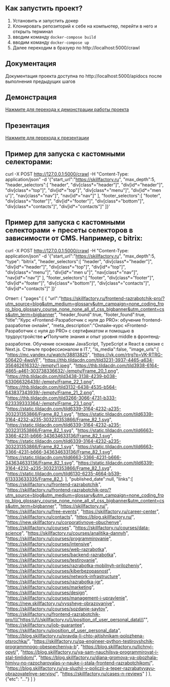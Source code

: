 ## Как запустить проект?
1. Установить и запустить докер
2. Клонировать репозиторий к себе на компьютер, перейти в него и открыть терминал
3. вводим команду ```docker-compose build```
4. вводим команду ```docker-compose up```
5. Далее переходим в бразуер по http://localhost:5000/crawl

## Документация
Документация проекта доступна по http://localhost:5000/apidocs после выполнения предыдущих шагов

## Демонстрация
[Нажмите для перехода к демонстрации работы проекта](https://drive.google.com/drive/folders/1Be0uX9hxx26hExc662ZiCB9fqPDMHbRv?usp=sharing)

## Презентация
[Нажмите для перехода к презентации](https://docs.google.com/presentation/d/1rWlbE59T9rf51uZCyttu-_zSQqED27bm/edit?slide=id.p1#slide=id.p1)

## Пример для запуска с кастомными селекторами:
curl -X POST http://127.0.0.1:5000/crawl -H "Content-Type: application/json" -d '{"start_url":"https://skillfactory.ru", "max_depth":5, "header_selectors":[ "header", "div[class*=\"header\"]", "div[id*=\"header\"]", "div[class*=\"top\"]", "div[id*=\"top\"]", "div[class*=\"menu\"]", "div[id*=\"men
u\"]", "nav[class*=\"nav\"]", "nav[id*=\"nav\"]" ], "footer_selectors":[ "footer", "div[class*=\"footer\"]", "div[id*=\"footer\"]", "div[class*=\"bottom\"]", "div[class*=\"contacts\"]", "div[id*=\"contacts\"]" ]}'

## Пример для запуска с кастомными селекторами + пресеты селекторов в зависимости от CMS. Например, с bitrix:
curl -X POST http://127.0.0.1:5000/crawl -H "Content-Type: application/json" -d '{"start_url":"https://skillfactory.ru", "max_depth":5, "type": "bitrix", "header_selectors":[ "header", "div[class*=\"header\"]", "div[id*=\"header\"]", "div[class*=\"top\"]", "div[id*=\"top\"]", "div[class*=\"menu\"]", "div[id*=\"men
u\"]", "nav[class*=\"nav\"]", "nav[id*=\"nav\"]" ], "footer_selectors":[ "footer", "div[class*=\"footer\"]", "div[id*=\"footer\"]", "div[class*=\"bottom\"]", "div[class*=\"contacts\"]", "div[id*=\"contacts\"]" ]}'

Ответ:
{
   "pages":[
      {
         "url":"https://skillfactory.ru/frontend-razrabotchik-pro/?utm_source=blog&utm_medium=glossary&utm_campaign=none_coding_frpro_blog_glossary_course_none_none_all_sf_css_bigbanner&utm_content=css&utm_term=bigbanner",
         "header_found":true,
         "footer_found":true,
         "title":"Курс «Frontend-Разработчик с нуля до PRO»: обучение frontend-разработке онлайн",
         "meta_description":"Онлайн-курс «Frontend-Разработчик с нуля до PRO» с сертификатом и помощью в трудоустройстве ✔️Получите знания и опыт уровня middle в фронтенд-разработке. Обучение основам JavaScript, TypeScript и React в связке с Next.js. Станьте профессионалом в IT.",
         "is_media":false,
         "image_urls":[
            "https://mc.yandex.ru/watch/38813825",
            "https://vk.com/rtrg?p=VK-RTRG-506420-4wpVF",
            "https://thb.tildacdn.com/tild3231-3937-4465-a634-356462616332/-/empty/1.jpeg",
            "https://thb.tildacdn.com/tild3938-6164-4865-a461-303738336632/-/empty/Frame_20_1.png",
            "https://thb.tildacdn.com/tild3438-3138-4239-b038-633066326439/-/empty/Frame_22_1.png",
            "https://thb.tildacdn.com/tild3132-6438-4535-b564-643837343939/-/empty/Frame_21_2.png",
            "https://thb.tildacdn.com/tild3266-3066-4731-b333-623339333364/-/empty/Frame_23_1.png",
            "https://static.tildacdn.com/tild6339-3164-4232-a235-303231353866/Frame_82_1.svg",
            "https://static.tildacdn.com/tild6339-3164-4232-a235-303231353866/Frame_82_1.svg",
            "https://static.tildacdn.com/tild6339-3164-4232-a235-303231353866/Frame_82_1.svg",
            "https://static.tildacdn.com/tild6663-3366-4231-b666-343634633136/Frame_82_1.svg",
            "https://static.tildacdn.com/tild6339-3164-4232-a235-303231353866/Frame_82_1.svg",
            "https://static.tildacdn.com/tild6663-3366-4231-b666-343634633136/Frame_82_1.svg",
            "https://static.tildacdn.com/tild6663-3366-4231-b666-343634633136/Frame_82_1.svg",
            "https://static.tildacdn.com/tild6339-3164-4232-a235-303231353866/Frame_82_1.svg",
            "https://static.tildacdn.com/tild6130-6235-4664-b539-613333633335/Frame_82_1.
         ],
         "published_date":null,
         "links":[
            "https://skillfactory.ru/frontend-razrabotchik",
            "https://skillfactory.ru/frontend-razrabotchik-pro/?utm_source=blog&utm_medium=glossary&utm_campaign=none_coding_frpro_blog_glossary_course_none_none_all_sf_css_bigbanner&utm_content=css&utm_term=bigbanner",
            "https://skillfactory.ru/",
            "https://skillfactory.ru/free-events",
            "https://skillfactory.ru/career-center",
            "https://skillfactory.ru/contacts",
            "https://blog.skillfactory.ru/",
            "https://new.skillfactory.ru/corporativnoye-obuchenye",
            "https://skillfactory.ru/courses",
            "https://skillfactory.ru/courses/data-science",
            "https://skillfactory.ru/courses/analitika-dannyh",
            "https://skillfactory.ru/courses/programmirovanie",
            "https://skillfactory.ru/courses/intensive",
            "https://skillfactory.ru/courses/web-razrabotka",
            "https://skillfactory.ru/courses/backend-razrabotka",
            "https://skillfactory.ru/courses/testirovanie",
            "https://skillfactory.ru/courses/razrabotka-mobilnyh-prilozheniy",
            "https://skillfactory.ru/courses/kiberbezopasnost",
            "https://skillfactory.ru/courses/network-infrastructure",
            "https://skillfactory.ru/courses/razrabotka-igr",
            "https://skillfactory.ru/courses/marketing",
            "https://skillfactory.ru/courses/design",
            "https://skillfactory.ru/courses/management-i-upravlenie",
            "https://new.skillfactory.ru/vyssheye-obrazovaniye",
            "https://skillfactory.ru/courses/sozdanie-saytov",
            "https://skillfactory.ru/frontend-razrabotchik-pro/\\\"https:\\/\\/skillfactory.ru\\/position_of_user_personal_data\\\"",
            "https://skillfactory.ru/job-guarantee",
            "https://skillfactory.ru/position_of_user_personal_data",
            "https://blog.skillfactory.ru/pravda-li-chto-ajtishnikam-polozhena-otsrochka/",
            "https://skillfactory.ru/qa-engineer-python-testirovshchik-programmnogo-obespecheniya-b",
            "https://blog.skillfactory.ru/lichnyj-opyt/",
            "https://blog.skillfactory.ru/ya-sam-nauchilsya-programmirovat-i-stal-timlidom/",
            "https://blog.skillfactory.ru/diana-gromova-ya-obozhala-himiyu-no-razocharovalas-v-nauke-i-stala-frontend-razrabotchikom/",
            "https://blog.skillfactory.ru/ya-sluzhil-v-policzii-a-teper-razrabatyvayu-obrazovatelnye-servisy/",
            "https://skillfactory.ru/cases-n-reviews"
         ]
      },
      {"etc": "..."}
   ]
}


